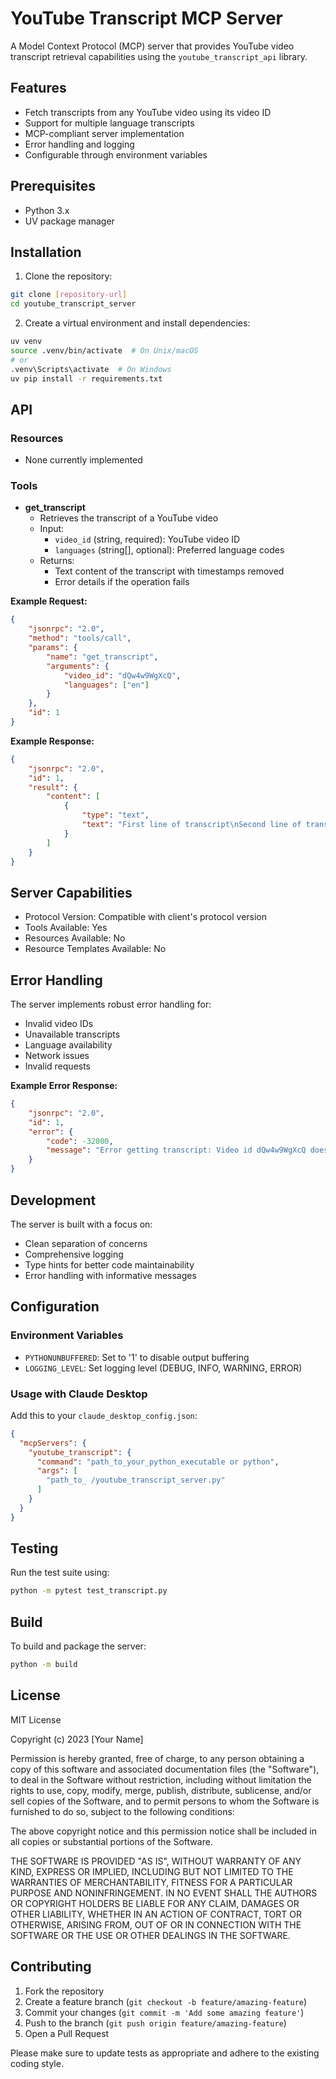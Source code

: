 # YouTube Transcript MCP Server

A Model Context Protocol (MCP) server that provides YouTube video transcript retrieval capabilities using the `youtube_transcript_api` library.

## Features

- Fetch transcripts from any YouTube video using its video ID
- Support for multiple language transcripts
- MCP-compliant server implementation
- Error handling and logging
- Configurable through environment variables

## Prerequisites

- Python 3.x
- UV package manager

## Installation

1. Clone the repository:
```bash
git clone [repository-url]
cd youtube_transcript_server
```

2. Create a virtual environment and install dependencies:
```bash
uv venv
source .venv/bin/activate  # On Unix/macOS
# or
.venv\Scripts\activate  # On Windows
uv pip install -r requirements.txt
```

## API

### Resources

- None currently implemented

### Tools

- **get_transcript**
  - Retrieves the transcript of a YouTube video
  - Input:
    - `video_id` (string, required): YouTube video ID
    - `languages` (string[], optional): Preferred language codes
  - Returns:
    - Text content of the transcript with timestamps removed
    - Error details if the operation fails

**Example Request:**
```json
{
    "jsonrpc": "2.0",
    "method": "tools/call",
    "params": {
        "name": "get_transcript",
        "arguments": {
            "video_id": "dQw4w9WgXcQ",
            "languages": ["en"]
        }
    },
    "id": 1
}
```

**Example Response:**
```json
{
    "jsonrpc": "2.0",
    "id": 1,
    "result": {
        "content": [
            {
                "type": "text",
                "text": "First line of transcript\nSecond line of transcript\n..."
            }
        ]
    }
}
```

## Server Capabilities

- Protocol Version: Compatible with client's protocol version
- Tools Available: Yes
- Resources Available: No
- Resource Templates Available: No

## Error Handling

The server implements robust error handling for:
- Invalid video IDs
- Unavailable transcripts
- Language availability
- Network issues
- Invalid requests

**Example Error Response:**
```json
{
    "jsonrpc": "2.0",
    "id": 1,
    "error": {
        "code": -32000,
        "message": "Error getting transcript: Video id dQw4w9WgXcQ does not exist"
    }
}
```

## Development

The server is built with a focus on:
- Clean separation of concerns
- Comprehensive logging
- Type hints for better code maintainability
- Error handling with informative messages

## Configuration

### Environment Variables

- `PYTHONUNBUFFERED`: Set to '1' to disable output buffering
- `LOGGING_LEVEL`: Set logging level (DEBUG, INFO, WARNING, ERROR)

### Usage with Claude Desktop

Add this to your `claude_desktop_config.json`:

```json
{
  "mcpServers": {
    "youtube_transcript": {
      "command": "path_to_your_python_executable or python",
      "args": [
        "path_to_ /youtube_transcript_server.py"
      ]
    }
  }
}
```

## Testing

Run the test suite using:
```bash
python -m pytest test_transcript.py
```

## Build

To build and package the server:

```bash
python -m build
```

## License

MIT License

Copyright (c) 2023 [Your Name]

Permission is hereby granted, free of charge, to any person obtaining a copy
of this software and associated documentation files (the "Software"), to deal
in the Software without restriction, including without limitation the rights
to use, copy, modify, merge, publish, distribute, sublicense, and/or sell
copies of the Software, and to permit persons to whom the Software is
furnished to do so, subject to the following conditions:

The above copyright notice and this permission notice shall be included in all
copies or substantial portions of the Software.

THE SOFTWARE IS PROVIDED "AS IS", WITHOUT WARRANTY OF ANY KIND, EXPRESS OR
IMPLIED, INCLUDING BUT NOT LIMITED TO THE WARRANTIES OF MERCHANTABILITY,
FITNESS FOR A PARTICULAR PURPOSE AND NONINFRINGEMENT. IN NO EVENT SHALL THE
AUTHORS OR COPYRIGHT HOLDERS BE LIABLE FOR ANY CLAIM, DAMAGES OR OTHER
LIABILITY, WHETHER IN AN ACTION OF CONTRACT, TORT OR OTHERWISE, ARISING FROM,
OUT OF OR IN CONNECTION WITH THE SOFTWARE OR THE USE OR OTHER DEALINGS IN THE
SOFTWARE.

## Contributing

1. Fork the repository
2. Create a feature branch (`git checkout -b feature/amazing-feature`)
3. Commit your changes (`git commit -m 'Add some amazing feature'`)
4. Push to the branch (`git push origin feature/amazing-feature`)
5. Open a Pull Request

Please make sure to update tests as appropriate and adhere to the existing coding style.
